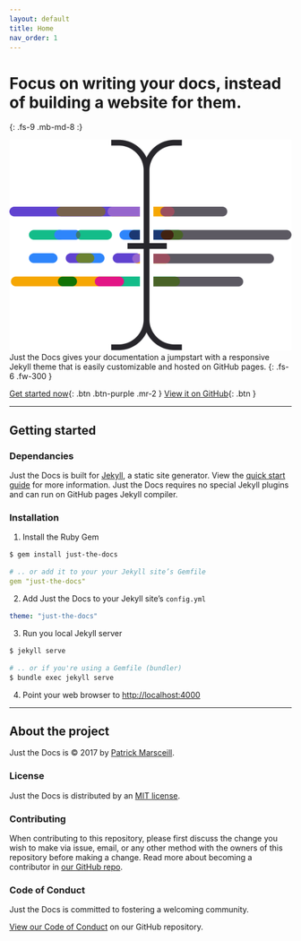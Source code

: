 ```yaml
---
layout: default
title: Home
nav_order: 1
---
```



# Focus on writing your docs, instead of building a website for them.
{: .fs-9 .mb-md-8 :}

<div class="d-sm-flex my-sm-7">
  <div class="px-10 pl-sm-0 pr-sm-7 mb-5 mb-sm-0">
    <img src="/assets/images/just-the-docs.png" alt="" class="mt-sm-2">
  </div>
  <div markdown="1">
  Just the Docs gives your documentation a jumpstart with a responsive Jekyll theme that is easily customizable and hosted on GitHub pages.
  {: .fs-6 .fw-300 }

  [Get started now](#getting-started){: .btn .btn-purple .mr-2 } [View it on GitHub](https://github.com/pmarsceill/just-the-docs){: .btn }
  </div>
</div>

---

## Getting started
### Dependancies
Just the Docs is built for [Jekyll](https://jekyllrb.com), a static site generator. View the [quick start guide](https://jekyllrb.com/docs/quickstart/) for more information. Just the Docs requires no special Jekyll plugins and can run on GitHub pages  Jekyll compiler.

### Installation
1. Install the Ruby Gem
```bash
$ gem install just-the-docs
```
```yaml
# .. or add it to your your Jekyll site’s Gemfile
gem "just-the-docs"
```
2. Add Just the Docs to your Jekyll site’s `config.yml`
```yaml
theme: "just-the-docs"
```
3. Run you local Jekyll server
```bash
$ jekyll serve
```
```bash
# .. or if you're using a Gemfile (bundler)
$ bundle exec jekyll serve
```
4. Point your web browser to [http://localhost:4000](http://localhost:4000)

---

## About the project

Just the Docs is &copy; 2017 by [Patrick Marsceill](http://patrickmarsceill.com).

### License

Just the Docs is distributed by an [MIT license](https://github.com/pmarsceill/just-the-docs/tree/master/LICENSE.txt).

### Contributing

When contributing to this repository, please first discuss the change you wish to make via issue,
email, or any other method with the owners of this repository before making a change. Read more about becoming a contributor in [our GitHub repo][954661c7].

  [954661c7]: https://github.com/pmarsceill/just-the-docs/tree/master/CONTRIBUTING.md "Contributing.md on Just the Docs GitHub repository"

### Code of Conduct

Just the Docs is committed to fostering a welcoming community.

[View our Code of Conduct](https://github.com/pmarsceill/just-the-docs/tree/master/CODE_OF_CONDUCT.md) on our GitHub repository.
